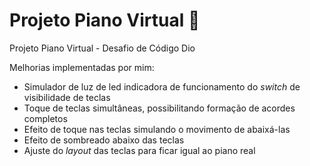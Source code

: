 # Projeto Piano Virtual 🎹
Projeto Piano Virtual - Desafio de Código Dio

Melhorias implementadas por mim:
- Simulador de luz de led indicadora de funcionamento do _switch_ de visibilidade de teclas
- Toque de teclas simultâneas, possibilitando formação de acordes completos
- Efeito de toque nas teclas simulando o movimento de abaixá-las
- Efeito de sombreado abaixo das teclas
- Ajuste do _layout_ das teclas para ficar igual ao piano real
